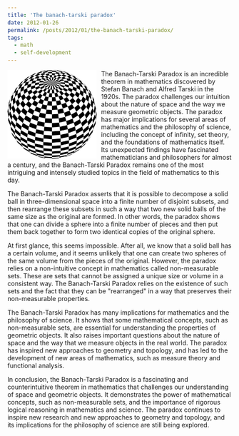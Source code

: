 ```yaml
---
title: 'The banach-tarski paradox'
date: 2012-01-26
permalink: /posts/2012/01/the-banach-tarski-paradox/
tags:
  - math
  - self-development
---
```


<img width="200" alt="ball" src="/images/posts/the-banach-tarski-paradox.png" style="float: left; margin-right: 10px;" /> The Banach-Tarski Paradox is an incredible theorem in mathematics discovered by Stefan Banach and Alfred Tarski in the 1920s. The paradox challenges our intuition about the nature of space and the way we measure geometric objects. The paradox has major implications for several areas of mathematics and the philosophy of science, including the concept of infinity, set theory, and the foundations of mathematics itself. Its unexpected findings have fascinated mathematicians and philosophers for almost a century, and the Banach-Tarski Paradox remains one of the most intriguing and intensely studied topics in the field of mathematics to this day.

The Banach-Tarski Paradox asserts that it is possible to decompose a solid ball in three-dimensional space into a finite number of disjoint subsets, and then rearrange these subsets in such a way that two new solid balls of the same size as the original are formed. In other words, the paradox shows that one can divide a sphere into a finite number of pieces and then put them back together to form two identical copies of the original sphere.

At first glance, this seems impossible. After all, we know that a solid ball has a certain volume, and it seems unlikely that one can create two spheres of the same volume from the pieces of the original. However, the paradox relies on a non-intuitive concept in mathematics called non-measurable sets. These are sets that cannot be assigned a unique size or volume in a consistent way. The Banach-Tarski Paradox relies on the existence of such sets and the fact that they can be "rearranged" in a way that preserves their non-measurable properties.

The Banach-Tarski Paradox has many implications for mathematics and the philosophy of science. It shows that some mathematical concepts, such as non-measurable sets, are essential for understanding the properties of geometric objects. It also raises important questions about the nature of space and the way that we measure objects in the real world. The paradox has inspired new approaches to geometry and topology, and has led to the development of new areas of mathematics, such as measure theory and functional analysis.

In conclusion, the Banach-Tarski Paradox is a fascinating and counterintuitive theorem in mathematics that challenges our understanding of space and geometric objects. It demonstrates the power of mathematical concepts, such as non-measurable sets, and the importance of rigorous logical reasoning in mathematics and science. The paradox continues to inspire new research and new approaches to geometry and topology, and its implications for the philosophy of science are still being explored.
